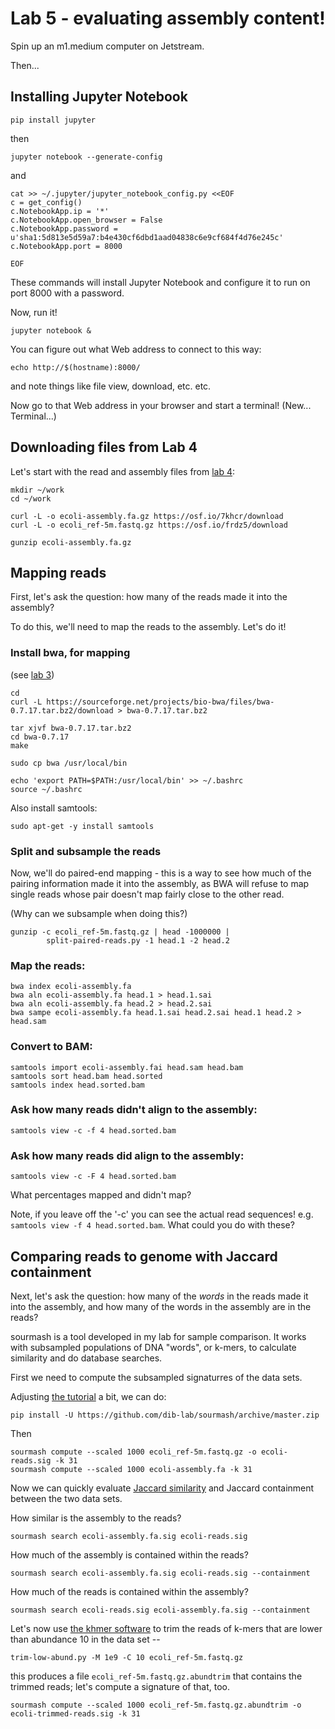 # Lab 5 - evaluating assembly content!

Spin up an m1.medium computer on Jetstream.

Then...

## Installing Jupyter Notebook

```
pip install jupyter
```

then

```
jupyter notebook --generate-config
```

and

```
cat >> ~/.jupyter/jupyter_notebook_config.py <<EOF
c = get_config()
c.NotebookApp.ip = '*'
c.NotebookApp.open_browser = False
c.NotebookApp.password = u'sha1:5d813e5d59a7:b4e430cf6dbd1aad04838c6e9cf684f4d76e245c'
c.NotebookApp.port = 8000

EOF
```

These commands will install Jupyter Notebook and configure it to run on
port 8000 with a password.

Now, run it!

```
jupyter notebook &
```

You can figure out what Web address to connect to this way:
```
echo http://$(hostname):8000/
```

and note things like file view, download, etc. etc.

Now go to that Web address in your browser and start a terminal!
(New... Terminal...)

## Downloading files from Lab 4

Let's start with the read and assembly files from [lab 4](https://github.com/ngs-docs/2018-ggg201b/tree/master/lab4-assembly):

```
mkdir ~/work
cd ~/work

curl -L -o ecoli-assembly.fa.gz https://osf.io/7khcr/download
curl -L -o ecoli_ref-5m.fastq.gz https://osf.io/frdz5/download

gunzip ecoli-assembly.fa.gz
```

## Mapping reads

First, let's ask the question: how many of the reads made it into the
assembly?

To do this, we'll need to map the reads to the assembly. Let's do it!

### Install bwa, for mapping

(see [lab 3](https://github.com/ngs-docs/2018-ggg201b/tree/master/lab3-mapping-2))

```
cd
curl -L https://sourceforge.net/projects/bio-bwa/files/bwa-0.7.17.tar.bz2/download > bwa-0.7.17.tar.bz2

tar xjvf bwa-0.7.17.tar.bz2
cd bwa-0.7.17
make

sudo cp bwa /usr/local/bin
        
echo 'export PATH=$PATH:/usr/local/bin' >> ~/.bashrc
source ~/.bashrc
```

Also install samtools:

```
sudo apt-get -y install samtools
```

### Split and subsample the reads

Now, we'll do paired-end mapping - this is a way to see how much of the
pairing information made it into the assembly, as BWA will refuse to
map single reads whose pair doesn't map fairly close to the other read.

(Why can we subsample when doing this?)

```
gunzip -c ecoli_ref-5m.fastq.gz | head -1000000 | 
        split-paired-reads.py -1 head.1 -2 head.2 
```
             
### Map the reads:

```
bwa index ecoli-assembly.fa 
bwa aln ecoli-assembly.fa head.1 > head.1.sai 
bwa aln ecoli-assembly.fa head.2 > head.2.sai 
bwa sampe ecoli-assembly.fa head.1.sai head.2.sai head.1 head.2 > head.sam
```
        
### Convert to BAM:

```
samtools import ecoli-assembly.fai head.sam head.bam
samtools sort head.bam head.sorted
samtools index head.sorted.bam
```

### Ask how many reads didn't align to the assembly:

```
samtools view -c -f 4 head.sorted.bam
```

### Ask how many reads **did** align to the assembly:

```
samtools view -c -F 4 head.sorted.bam
```

What percentages mapped and didn't map?

Note, if you leave off the '-c' you can see the actual read sequences!
e.g. `samtools view -f 4 head.sorted.bam`. What could you do with
these?

## Comparing reads to genome with Jaccard containment

Next, let's ask the question: how many of the *words* in the
reads made it into the assembly, and how many of the words in the
assembly are in the reads?

sourmash is a tool developed in my lab for sample comparison. It works
with subsampled populations of DNA "words", or k-mers, to calculate
similarity and do database searches.

First we need to compute the subsampled signaturres of the data sets.

Adjusting [the tutorial](https://sourmash.readthedocs.io/en/latest/tutorials.html) a bit, we can do:

```
pip install -U https://github.com/dib-lab/sourmash/archive/master.zip
```

Then

```
sourmash compute --scaled 1000 ecoli_ref-5m.fastq.gz -o ecoli-reads.sig -k 31
sourmash compute --scaled 1000 ecoli-assembly.fa -k 31
```

Now we can quickly evaluate
[Jaccard similarity](https://en.wikipedia.org/wiki/Jaccard_index) and
Jaccard containment between the two data sets.

How similar is the assembly to the reads?

```
sourmash search ecoli-assembly.fa.sig ecoli-reads.sig
```

How much of the assembly is contained within the reads?

```
sourmash search ecoli-assembly.fa.sig ecoli-reads.sig --containment
```

How much of the reads is contained within the assembly?
```
sourmash search ecoli-reads.sig ecoli-assembly.fa.sig --containment
```

Let's now use
[the khmer software](https://khmer.readthedocs.io/en/v2.1.1/) to trim
the reads of k-mers that are lower than abundance 10 in the data set --

```
trim-low-abund.py -M 1e9 -C 10 ecoli_ref-5m.fastq.gz
```

this produces a file `ecoli_ref-5m.fastq.gz.abundtrim` that contains the
trimmed reads; let's compute a signature of that, too.

```
sourmash compute --scaled 1000 ecoli_ref-5m.fastq.gz.abundtrim -o ecoli-trimmed-reads.sig -k 31
```
